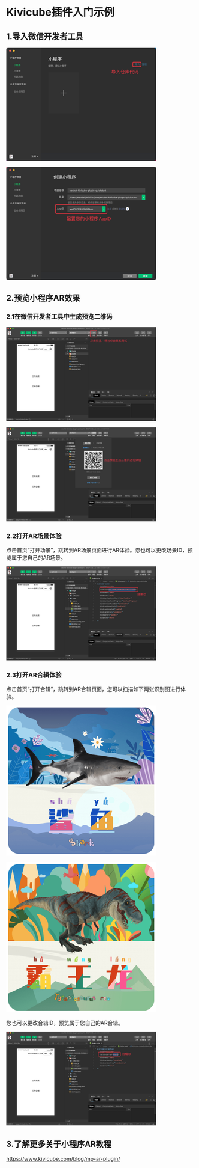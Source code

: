 # Kivicube插件入门示例

## 1.导入微信开发者工具
<img src="img/import.jpg" width="400" height="300" alt=""/><br/>

<img src="img/appid.jpg" width="400" height="300" alt=""/><br/>

## 2.预览小程序AR效果

### 2.1在微信开发者工具中生成预览二维码

<img src="img/preview.jpg" width="400" height="250" alt=""/><br/>

<img src="img/qr-code.jpg" width="400" height="250" alt=""/><br/>

### 2.2打开AR场景体验

点击首页“打开场景”，跳转到AR场景页面进行AR体验。您也可以更改场景ID，预览属于您自己的AR场景。  

<img src="img/scene-id.jpg" width="400" height="250" alt=""/><br/>

### 2.3打开AR合辑体验
点击首页“打开合辑”，跳转到AR合辑页面，您可以扫描如下两张识别图进行体验。

<img src="img/shark.jpg" width="400" height="400" alt=""/><br/>

<img src="img/tyrannosaurus-rex.jpg" width="400" height="400" alt=""/><br/>

您也可以更改合辑ID，预览属于您自己的AR合辑。  

<img src="img/collection-id.jpg" width="400" height="250" alt=""/><br/>

## 3.了解更多关于小程序AR教程
https://www.kivicube.com/blog/mp-ar-plugin/  
